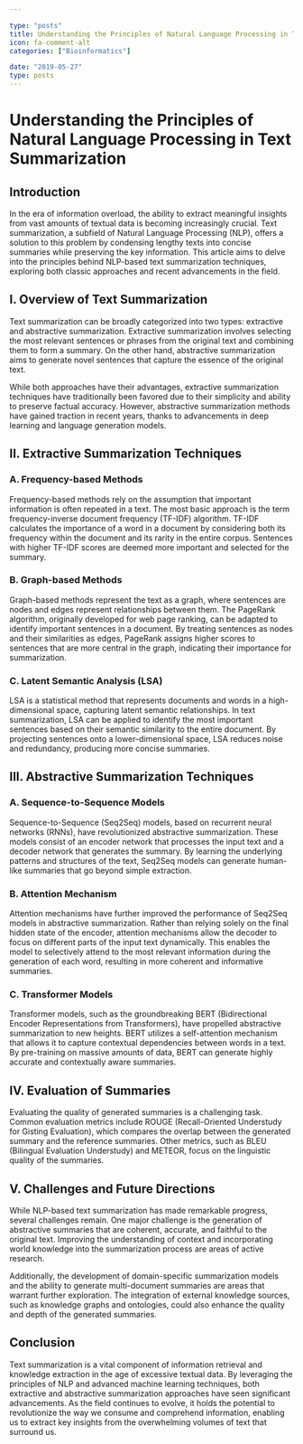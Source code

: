 ```yaml
---

type: "posts"
title: Understanding the Principles of Natural Language Processing in Text Summarization
icon: fa-comment-alt
categories: ["Bioinformatics"]

date: "2019-05-27"
type: posts
---
```





# Understanding the Principles of Natural Language Processing in Text Summarization

## Introduction

In the era of information overload, the ability to extract meaningful insights from vast amounts of textual data is becoming increasingly crucial. Text summarization, a subfield of Natural Language Processing (NLP), offers a solution to this problem by condensing lengthy texts into concise summaries while preserving the key information. This article aims to delve into the principles behind NLP-based text summarization techniques, exploring both classic approaches and recent advancements in the field.

## I. Overview of Text Summarization

Text summarization can be broadly categorized into two types: extractive and abstractive summarization. Extractive summarization involves selecting the most relevant sentences or phrases from the original text and combining them to form a summary. On the other hand, abstractive summarization aims to generate novel sentences that capture the essence of the original text.

While both approaches have their advantages, extractive summarization techniques have traditionally been favored due to their simplicity and ability to preserve factual accuracy. However, abstractive summarization methods have gained traction in recent years, thanks to advancements in deep learning and language generation models.

## II. Extractive Summarization Techniques

### A. Frequency-based Methods

Frequency-based methods rely on the assumption that important information is often repeated in a text. The most basic approach is the term frequency-inverse document frequency (TF-IDF) algorithm. TF-IDF calculates the importance of a word in a document by considering both its frequency within the document and its rarity in the entire corpus. Sentences with higher TF-IDF scores are deemed more important and selected for the summary.

### B. Graph-based Methods

Graph-based methods represent the text as a graph, where sentences are nodes and edges represent relationships between them. The PageRank algorithm, originally developed for web page ranking, can be adapted to identify important sentences in a document. By treating sentences as nodes and their similarities as edges, PageRank assigns higher scores to sentences that are more central in the graph, indicating their importance for summarization.

### C. Latent Semantic Analysis (LSA)

LSA is a statistical method that represents documents and words in a high-dimensional space, capturing latent semantic relationships. In text summarization, LSA can be applied to identify the most important sentences based on their semantic similarity to the entire document. By projecting sentences onto a lower-dimensional space, LSA reduces noise and redundancy, producing more concise summaries.

## III. Abstractive Summarization Techniques

### A. Sequence-to-Sequence Models

Sequence-to-Sequence (Seq2Seq) models, based on recurrent neural networks (RNNs), have revolutionized abstractive summarization. These models consist of an encoder network that processes the input text and a decoder network that generates the summary. By learning the underlying patterns and structures of the text, Seq2Seq models can generate human-like summaries that go beyond simple extraction.

### B. Attention Mechanism

Attention mechanisms have further improved the performance of Seq2Seq models in abstractive summarization. Rather than relying solely on the final hidden state of the encoder, attention mechanisms allow the decoder to focus on different parts of the input text dynamically. This enables the model to selectively attend to the most relevant information during the generation of each word, resulting in more coherent and informative summaries.

### C. Transformer Models

Transformer models, such as the groundbreaking BERT (Bidirectional Encoder Representations from Transformers), have propelled abstractive summarization to new heights. BERT utilizes a self-attention mechanism that allows it to capture contextual dependencies between words in a text. By pre-training on massive amounts of data, BERT can generate highly accurate and contextually aware summaries.

## IV. Evaluation of Summaries

Evaluating the quality of generated summaries is a challenging task. Common evaluation metrics include ROUGE (Recall-Oriented Understudy for Gisting Evaluation), which compares the overlap between the generated summary and the reference summaries. Other metrics, such as BLEU (Bilingual Evaluation Understudy) and METEOR, focus on the linguistic quality of the summaries.

## V. Challenges and Future Directions

While NLP-based text summarization has made remarkable progress, several challenges remain. One major challenge is the generation of abstractive summaries that are coherent, accurate, and faithful to the original text. Improving the understanding of context and incorporating world knowledge into the summarization process are areas of active research.

Additionally, the development of domain-specific summarization models and the ability to generate multi-document summaries are areas that warrant further exploration. The integration of external knowledge sources, such as knowledge graphs and ontologies, could also enhance the quality and depth of the generated summaries.

## Conclusion

Text summarization is a vital component of information retrieval and knowledge extraction in the age of excessive textual data. By leveraging the principles of NLP and advanced machine learning techniques, both extractive and abstractive summarization approaches have seen significant advancements. As the field continues to evolve, it holds the potential to revolutionize the way we consume and comprehend information, enabling us to extract key insights from the overwhelming volumes of text that surround us.